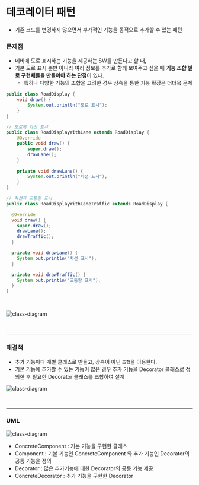 # 데코레이터 패턴
- 기존 코드를 변경하지 않으면서 부가적인 기능을 동적으로 추가할 수 있는 패턴


### 문제점

- 네비에 도로 표시하는 기능을 제공하는 SW를 만든다고 할 때,
- 기본 도로 표시 뿐만 아니라 여러 정보를 추가로 함께 보여주고 싶을 때 **기능 조합 별로 구현체들을 만들어야 하는 단점**이 있다.
    - 특히나 다양한 기능의 조합을 고려한 경우 상속을 통한 기능 확장은 더더욱 문제

```java
public class RoadDisplay {
    void draw() {
        System.out.println("도로 표시");
    }
}

// 도로에 차선 표시
public class RoadDisplayWithLane extends RoadDisplay {
    @Override
    public void draw() {
        super.draw();
        drawLane();
    }
    
    private void drawLane() {
        System.out.println("차선 표시");
    }
}

// 차선과 교통랑 표시
public class RoadDisplayWithLaneTraffic extends RoadDisplay {

  @Override
  void draw() {
    super.draw();
    drawLane();
    drawTraffic();
  }

  private void drawLane() {
    System.out.println("차선 표시");
  }

  private void drawTraffic() {
    System.out.println("교통랑 표시");
  }
}
```

<br>

![class-diagram](http://www.plantuml.com/plantuml/proxy?src=https://raw.githubusercontent.com/ohtaeg/TIL/master/design-pattern/src/chapter10_decorator/uml/before.puml)

<br>

---

### 해결책
- 추가 기능마다 개별 클래스로 만들고, 상속이 아닌 `조합`을 이용한다.
- 기본 기능에 추가할 수 있는 기능이 많은 경우 추가 기능을 Decorator 클래스로 정의한 후 필요한 Decorator 클래스를 조합하여 설계

![class-diagram](http://www.plantuml.com/plantuml/proxy?src=https://raw.githubusercontent.com/ohtaeg/TIL/master/design-pattern/src/chapter10_decorator/uml/after.puml)

<br>

----

### UML

![class-diagram](http://www.plantuml.com/plantuml/proxy?src=https://raw.githubusercontent.com/ohtaeg/TIL/master/design-pattern/src/chapter10_decorator/uml/decorator.puml)

- ConcreteComponent : 기본 기능을 구현한 클래스
- Component : 기본 기능인 ConcreteComponent 와 추가 기능인 Decorator의 공통 기능을 정의
- Decorator : 많은 추가기능에 대한 Decorator의 공통 기능 제공
- ConcreteDecorator : 추가 기능을 구현한 Decorator


